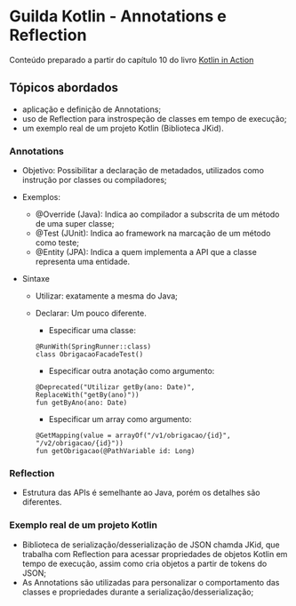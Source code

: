 # Guilda Kotlin - Annotations e Reflection

Conteúdo preparado a partir do capítulo 10 do livro [Kotlin in Action](https://www.manning.com/books/kotlin-in-action)

## Tópicos abordados

- aplicação e definição de Annotations;
- uso de Reflection para instrospeção de classes em tempo de execução;
- um exemplo real de um projeto Kotlin (Biblioteca JKid).

### Annotations

- Objetivo: Possibilitar a declaração de metadados, utilizados como instrução por classes ou compiladores;
- Exemplos: 
    - @Override (Java): Indica ao compilador a subscrita de um método de uma super classe;
    - @Test (JUnit): Indica ao framework na marcação de um método como teste;
    - @Entity (JPA): Indica a quem implementa a API que a classe representa uma entidade.
    
- Sintaxe
    - Utilizar: exatamente a mesma do Java;
    - Declarar: Um pouco diferente.
    
        - Especificar uma classe: 
        ```
        @RunWith(SpringRunner::class)
        class ObrigacaoFacadeTest()
        ```
        - Especificar outra anotação como argumento: 
        ```
        @Deprecated("Utilizar getBy(ano: Date)", ReplaceWith("getBy(ano)"))
        fun getByAno(ano: Date)
        ```
        - Especificar um array como argumento: 
        ```
        @GetMapping(value = arrayOf("/v1/obrigacao/{id}", "/v2/obrigacao/{id}"))
        fun getObrigacao(@PathVariable id: Long)
        ```

### Reflection

- Estrutura das APIs é semelhante ao Java, porém os detalhes são diferentes.


### Exemplo real de um projeto Kotlin

- Biblioteca de serialização/desserialização de JSON chamda JKid, que trabalha com Reflection para acessar propriedades de objetos Kotlin em tempo de execução, assim como cria objetos a partir de tokens do JSON;
- As Annotations são utilizadas para personalizar o comportamento das classes e propriedades durante a serialização/desserialização;